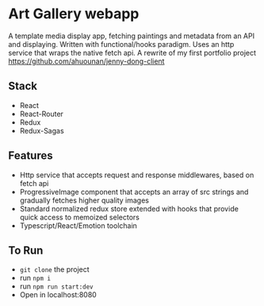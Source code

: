 # Art Gallery webapp
A template media display app, fetching paintings and metadata from an API and displaying. Written with functional/hooks paradigm. Uses an http service that wraps the native fetch api. A rewrite of my first portfolio project https://github.com/ahuounan/jenny-dong-client

## Stack
- React
- React-Router
- Redux
- Redux-Sagas

## Features
- Http service that accepts request and response middlewares, based on fetch api
- ProgressiveImage component that accepts an array of src strings and gradually fetches higher quality images
- Standard normalized redux store extended with hooks that provide quick access to memoized selectors
- Typescript/React/Emotion toolchain

## To Run
- `git clone` the project
- run `npm i`
- run `npm run start:dev`
- Open in localhost:8080
